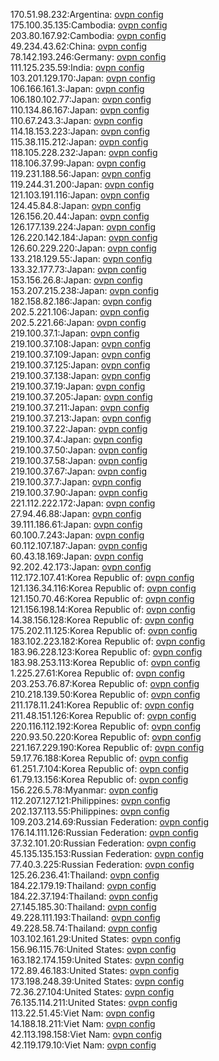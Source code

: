 170.51.98.232:Argentina: [ovpn config](vpn/170_51_98_232.ovpn)  
175.100.35.135:Cambodia: [ovpn config](vpn/175_100_35_135.ovpn)  
203.80.167.92:Cambodia: [ovpn config](vpn/203_80_167_92.ovpn)  
49.234.43.62:China: [ovpn config](vpn/49_234_43_62.ovpn)  
78.142.193.246:Germany: [ovpn config](vpn/78_142_193_246.ovpn)  
111.125.235.59:India: [ovpn config](vpn/111_125_235_59.ovpn)  
103.201.129.170:Japan: [ovpn config](vpn/103_201_129_170.ovpn)  
106.166.161.3:Japan: [ovpn config](vpn/106_166_161_3.ovpn)  
106.180.102.77:Japan: [ovpn config](vpn/106_180_102_77.ovpn)  
110.134.86.167:Japan: [ovpn config](vpn/110_134_86_167.ovpn)  
110.67.243.3:Japan: [ovpn config](vpn/110_67_243_3.ovpn)  
114.18.153.223:Japan: [ovpn config](vpn/114_18_153_223.ovpn)  
115.38.115.212:Japan: [ovpn config](vpn/115_38_115_212.ovpn)  
118.105.228.232:Japan: [ovpn config](vpn/118_105_228_232.ovpn)  
118.106.37.99:Japan: [ovpn config](vpn/118_106_37_99.ovpn)  
119.231.188.56:Japan: [ovpn config](vpn/119_231_188_56.ovpn)  
119.244.31.200:Japan: [ovpn config](vpn/119_244_31_200.ovpn)  
121.103.191.116:Japan: [ovpn config](vpn/121_103_191_116.ovpn)  
124.45.84.8:Japan: [ovpn config](vpn/124_45_84_8.ovpn)  
126.156.20.44:Japan: [ovpn config](vpn/126_156_20_44.ovpn)  
126.177.139.224:Japan: [ovpn config](vpn/126_177_139_224.ovpn)  
126.220.142.184:Japan: [ovpn config](vpn/126_220_142_184.ovpn)  
126.60.229.220:Japan: [ovpn config](vpn/126_60_229_220.ovpn)  
133.218.129.55:Japan: [ovpn config](vpn/133_218_129_55.ovpn)  
133.32.177.73:Japan: [ovpn config](vpn/133_32_177_73.ovpn)  
153.156.26.8:Japan: [ovpn config](vpn/153_156_26_8.ovpn)  
153.207.215.238:Japan: [ovpn config](vpn/153_207_215_238.ovpn)  
182.158.82.186:Japan: [ovpn config](vpn/182_158_82_186.ovpn)  
202.5.221.106:Japan: [ovpn config](vpn/202_5_221_106.ovpn)  
202.5.221.66:Japan: [ovpn config](vpn/202_5_221_66.ovpn)  
219.100.37.1:Japan: [ovpn config](vpn/219_100_37_1.ovpn)  
219.100.37.108:Japan: [ovpn config](vpn/219_100_37_108.ovpn)  
219.100.37.109:Japan: [ovpn config](vpn/219_100_37_109.ovpn)  
219.100.37.125:Japan: [ovpn config](vpn/219_100_37_125.ovpn)  
219.100.37.138:Japan: [ovpn config](vpn/219_100_37_138.ovpn)  
219.100.37.19:Japan: [ovpn config](vpn/219_100_37_19.ovpn)  
219.100.37.205:Japan: [ovpn config](vpn/219_100_37_205.ovpn)  
219.100.37.211:Japan: [ovpn config](vpn/219_100_37_211.ovpn)  
219.100.37.213:Japan: [ovpn config](vpn/219_100_37_213.ovpn)  
219.100.37.22:Japan: [ovpn config](vpn/219_100_37_22.ovpn)  
219.100.37.4:Japan: [ovpn config](vpn/219_100_37_4.ovpn)  
219.100.37.50:Japan: [ovpn config](vpn/219_100_37_50.ovpn)  
219.100.37.58:Japan: [ovpn config](vpn/219_100_37_58.ovpn)  
219.100.37.67:Japan: [ovpn config](vpn/219_100_37_67.ovpn)  
219.100.37.7:Japan: [ovpn config](vpn/219_100_37_7.ovpn)  
219.100.37.90:Japan: [ovpn config](vpn/219_100_37_90.ovpn)  
221.112.222.172:Japan: [ovpn config](vpn/221_112_222_172.ovpn)  
27.94.46.88:Japan: [ovpn config](vpn/27_94_46_88.ovpn)  
39.111.186.61:Japan: [ovpn config](vpn/39_111_186_61.ovpn)  
60.100.7.243:Japan: [ovpn config](vpn/60_100_7_243.ovpn)  
60.112.107.187:Japan: [ovpn config](vpn/60_112_107_187.ovpn)  
60.43.18.169:Japan: [ovpn config](vpn/60_43_18_169.ovpn)  
92.202.42.173:Japan: [ovpn config](vpn/92_202_42_173.ovpn)  
112.172.107.41:Korea Republic of: [ovpn config](vpn/112_172_107_41.ovpn)  
121.136.34.116:Korea Republic of: [ovpn config](vpn/121_136_34_116.ovpn)  
121.150.70.46:Korea Republic of: [ovpn config](vpn/121_150_70_46.ovpn)  
121.156.198.14:Korea Republic of: [ovpn config](vpn/121_156_198_14.ovpn)  
14.38.156.128:Korea Republic of: [ovpn config](vpn/14_38_156_128.ovpn)  
175.202.11.125:Korea Republic of: [ovpn config](vpn/175_202_11_125.ovpn)  
183.102.223.182:Korea Republic of: [ovpn config](vpn/183_102_223_182.ovpn)  
183.96.228.123:Korea Republic of: [ovpn config](vpn/183_96_228_123.ovpn)  
183.98.253.113:Korea Republic of: [ovpn config](vpn/183_98_253_113.ovpn)  
1.225.27.61:Korea Republic of: [ovpn config](vpn/1_225_27_61.ovpn)  
203.253.76.87:Korea Republic of: [ovpn config](vpn/203_253_76_87.ovpn)  
210.218.139.50:Korea Republic of: [ovpn config](vpn/210_218_139_50.ovpn)  
211.178.11.241:Korea Republic of: [ovpn config](vpn/211_178_11_241.ovpn)  
211.48.151.126:Korea Republic of: [ovpn config](vpn/211_48_151_126.ovpn)  
220.116.112.192:Korea Republic of: [ovpn config](vpn/220_116_112_192.ovpn)  
220.93.50.220:Korea Republic of: [ovpn config](vpn/220_93_50_220.ovpn)  
221.167.229.190:Korea Republic of: [ovpn config](vpn/221_167_229_190.ovpn)  
59.17.76.188:Korea Republic of: [ovpn config](vpn/59_17_76_188.ovpn)  
61.251.7.104:Korea Republic of: [ovpn config](vpn/61_251_7_104.ovpn)  
61.79.13.156:Korea Republic of: [ovpn config](vpn/61_79_13_156.ovpn)  
156.226.5.78:Myanmar: [ovpn config](vpn/156_226_5_78.ovpn)  
112.207.127.121:Philippines: [ovpn config](vpn/112_207_127_121.ovpn)  
202.137.113.55:Philippines: [ovpn config](vpn/202_137_113_55.ovpn)  
109.203.214.69:Russian Federation: [ovpn config](vpn/109_203_214_69.ovpn)  
176.14.111.126:Russian Federation: [ovpn config](vpn/176_14_111_126.ovpn)  
37.32.101.20:Russian Federation: [ovpn config](vpn/37_32_101_20.ovpn)  
45.135.135.153:Russian Federation: [ovpn config](vpn/45_135_135_153.ovpn)  
77.40.3.225:Russian Federation: [ovpn config](vpn/77_40_3_225.ovpn)  
125.26.236.41:Thailand: [ovpn config](vpn/125_26_236_41.ovpn)  
184.22.179.19:Thailand: [ovpn config](vpn/184_22_179_19.ovpn)  
184.22.37.194:Thailand: [ovpn config](vpn/184_22_37_194.ovpn)  
27.145.185.30:Thailand: [ovpn config](vpn/27_145_185_30.ovpn)  
49.228.111.193:Thailand: [ovpn config](vpn/49_228_111_193.ovpn)  
49.228.58.74:Thailand: [ovpn config](vpn/49_228_58_74.ovpn)  
103.102.161.29:United States: [ovpn config](vpn/103_102_161_29.ovpn)  
156.96.115.76:United States: [ovpn config](vpn/156_96_115_76.ovpn)  
163.182.174.159:United States: [ovpn config](vpn/163_182_174_159.ovpn)  
172.89.46.183:United States: [ovpn config](vpn/172_89_46_183.ovpn)  
173.198.248.39:United States: [ovpn config](vpn/173_198_248_39.ovpn)  
72.36.27.104:United States: [ovpn config](vpn/72_36_27_104.ovpn)  
76.135.114.211:United States: [ovpn config](vpn/76_135_114_211.ovpn)  
113.22.51.45:Viet Nam: [ovpn config](vpn/113_22_51_45.ovpn)  
14.188.18.211:Viet Nam: [ovpn config](vpn/14_188_18_211.ovpn)  
42.113.198.158:Viet Nam: [ovpn config](vpn/42_113_198_158.ovpn)  
42.119.179.10:Viet Nam: [ovpn config](vpn/42_119_179_10.ovpn)  
